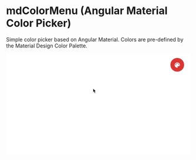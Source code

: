 # mdColorMenu (Angular Material Color Picker)

Simple color picker based on Angular Material. Colors are pre-defined by the Material Design Color Palette.
 
![md-color-menu](demo.gif)
